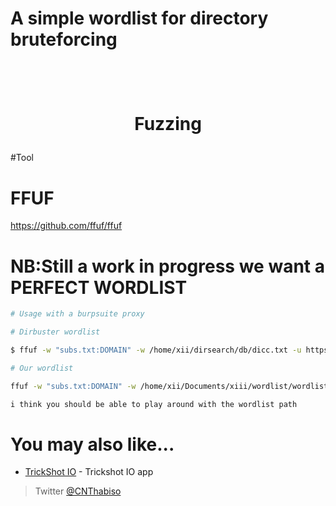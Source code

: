# A simple wordlist for directory bruteforcing 

<h1 align="center">
  <br>

 Fuzzing
  <br>
</h1>



#Tool

# FFUF 
 https://github.com/ffuf/ffuf


# NB:Still a work in progress we want a PERFECT WORDLIST

```bash
# Usage with a burpsuite proxy

# Dirbuster wordlist

$ ffuf -w "subs.txt:DOMAIN" -w /home/xii/dirsearch/db/dicc.txt -u https://DOMAIN/FUZZ -t 400 -o ffuzresults2.txt -replay-proxy http://127.0.0.1:8080

# Our wordlist

ffuf -w "subs.txt:DOMAIN" -w /home/xii/Documents/xiii/wordlist/wordlist.txt -u https://DOMAIN/FUZZ -t 400 -o ffuzresults2.txt -replay-proxy http://127.0.0.1:8080

i think you should be able to play around with the wordlist path 

```


# You may also like...

- [TrickShot  IO](https://github.com/Thabisoc123/Trickshot) - Trickshot IO app


> Twitter [@CNThabiso](https://twitter.com/CNThabiso)
